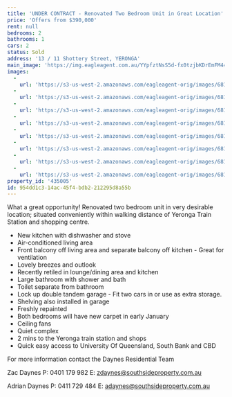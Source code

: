 ```yaml
---
title: 'UNDER CONTRACT - Renovated Two Bedroom Unit in Great Location'
price: 'Offers from $390,000'
rent: null
bedrooms: 2
bathrooms: 1
cars: 2
status: Sold
address: '13 / 11 Shottery Street, YERONGA'
main_image: 'https://img.eagleagent.com.au/YYpfztNsS5d-fx0tzjbKDrEmFM4=/1280x854/smart/https://s3-us-west-2.amazonaws.com/eagleagent-orig/images/6819706/106228642-image-M.jpg'
images:
  -
    url: 'https://s3-us-west-2.amazonaws.com/eagleagent-orig/images/6819713/106228642-image-G.jpg'
  -
    url: 'https://s3-us-west-2.amazonaws.com/eagleagent-orig/images/6819712/106228642-image-F.jpg'
  -
    url: 'https://s3-us-west-2.amazonaws.com/eagleagent-orig/images/6819711/106228642-image-E.jpg'
  -
    url: 'https://s3-us-west-2.amazonaws.com/eagleagent-orig/images/6819710/106228642-image-D.jpg'
  -
    url: 'https://s3-us-west-2.amazonaws.com/eagleagent-orig/images/6819709/106228642-image-C.jpg'
  -
    url: 'https://s3-us-west-2.amazonaws.com/eagleagent-orig/images/6819708/106228642-image-B.jpg'
  -
    url: 'https://s3-us-west-2.amazonaws.com/eagleagent-orig/images/6819707/106228642-image-A.jpg'
  -
    url: 'https://s3-us-west-2.amazonaws.com/eagleagent-orig/images/6819706/106228642-image-M.jpg'
property_id: '435005'
id: 954dd1c3-14ac-45f4-bdb2-212295d8a55b
---
```

What a great opportunity! Renovated two bedroom unit in very desirable location; situated conveniently within walking distance of Yeronga Train Station and shopping centre.

*  New kitchen with dishwasher and stove
*  Air-conditioned living area
*  Front balcony off living area and separate balcony off kitchen - Great for ventilation
*  Lovely breezes and outlook
*  Recently retiled in lounge/dining area and kitchen
*  Large bathroom with shower and bath
*  Toilet separate from bathroom
*  Lock up double tandem garage - Fit two cars in or use as extra storage.
*  Shelving also installed in garage
*  Freshly repainted
*  Both bedrooms will have new carpet in early January
*  Ceiling fans
*  Quiet complex
*  2 mins to the Yeronga train station and shops
*  Quick easy access to University Of Queensland, South Bank and CBD

For more information contact the Daynes Residential Team

Zac Daynes
P: 0401 179 982
E: zdaynes@southsideproperty.com.au

Adrian Daynes
P: 0411 729 484
E: adaynes@southsideproperty.com.au